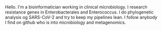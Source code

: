 Hello. I'm a bioinformatician working in clinical microbiology. I research resistance genes in Enterobacterales and Enterococcus. I do phylogenetic analysis og SARS-CoV-2 and try to keep my pipelines lean. I follow anybody I find on github who is into microbiology and metagenomics.

